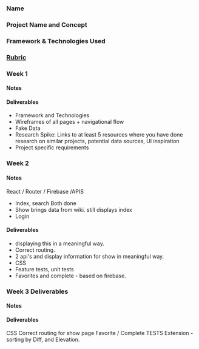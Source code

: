 ### Name

### Project Name and Concept

### Framework & Technologies Used

### [Rubric](http://frontend.turing.io/projects/self-directed-project.html)

### Week 1

#### Notes

#### Deliverables

  - Framework and Technologies
  - Wireframes of all pages + navigational flow
  - Fake Data
  - Research Spike: Links to at least 5 resources where you have done research on similar projects, potential data sources, UI inspiration
  - Project specific requirements

### Week 2

#### Notes
  React / Router / Firebase /APIS
  - Index, search Both done
  - Show brings data from wiki. still displays index
  - Login

#### Deliverables
  - displaying this in a meaningful way.
  - Correct routing.
  - 2 api's and display information for show in meaningful way.
  - CSS
  - Feature tests, unit tests
  - Favorites and complete - based on firebase.

### Week 3 Deliverables

#### Notes

#### Deliverables
  CSS
  Correct routing for show page
  Favorite / Complete
  TESTS
  Extension - sorting by Diff, and Elevation.
